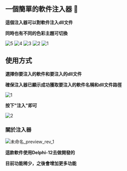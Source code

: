 ## 一個簡單的軟件注入器 💉

**這個注入器可以對軟件注入dll文件**

**同時也有不同的色彩主題可切換**

![5](https://github.com/user-attachments/assets/bf59c62d-b1a4-4347-a4af-55f4fdde80df) ![4](https://github.com/user-attachments/assets/3fd77a5b-9137-4394-a0d3-0e70616dc6ab)
![3](https://github.com/user-attachments/assets/a419e2b7-8946-4c9f-a004-039708431567) ![2](https://github.com/user-attachments/assets/a5dce162-e3a7-4081-a6b9-002f324d8a50)
![1](https://github.com/user-attachments/assets/1b7cc7b9-e4cf-4a26-9529-c4b7cd989ecf)

## 使用方式

**選擇你要注入的軟件和要注入的dll文件**

**確保注入器已顯示成功獲取要注入的軟件名稱和dll文件路徑**

![1](https://github.com/user-attachments/assets/c55faf77-ec94-48a9-be10-65d824a79a4e)

**按下"注入"即可**

![2](https://github.com/user-attachments/assets/70c05a55-6242-4115-b5cd-fa1097f6b412)


### 關於注入器

![未命名_preview_rev_1](https://github.com/user-attachments/assets/7606b65e-bbfa-44b4-ab5f-2251063400fe)

**這款軟件使用Delphi-12去做開發的**

**目前功能稀少，之後會增加更多功能**
